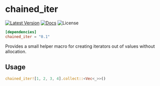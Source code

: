 # chained_iter

[![Latest Version](https://img.shields.io/crates/v/chained_iter.svg)](https://crates.io/crates/chained_iter) [![Docs](https://docs.rs/chained_iter/badge.svg)](https://docs.rs/chained_iter) ![License](https://img.shields.io/crates/l/chained_iter)

```toml
[dependencies]
chained_iter = "0.1"
```

Provides a small helper macro for creating iterators out of values without allocation.

## Usage
```rust
chained_iter![1, 2, 3, 4].collect::<Vec<_>>()
```
